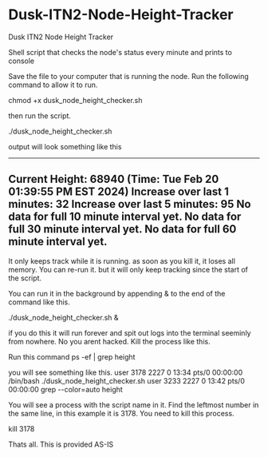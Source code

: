 # Dusk-ITN2-Node-Height-Tracker
Dusk ITN2 Node Height Tracker

Shell script that checks the node's status every minute and prints to console

Save the file to your computer that is running the node. Run the following command to allow it to run. 

chmod +x dusk_node_height_checker.sh

then run the script. 

./dusk_node_height_checker.sh

output will look something like this

-------------------------------------
Current Height: 68940 (Time: Tue Feb 20 01:39:55 PM EST 2024)
Increase over last 1 minutes: 32
Increase over last 5 minutes: 95
No data for full 10 minute interval yet.
No data for full 30 minute interval yet.
No data for full 60 minute interval yet.
-------------------------------------

It only keeps track while it is running. as soon as you kill it, it loses all memory. You can re-run it. but it will only keep tracking since the start of the script.

You can run it in the background by appending & to the end of the command like this. 

./dusk_node_height_checker.sh & 

if you do this it will run forever and spit out logs into the terminal seeminly from nowhere. No you arent hacked. Kill the process like this.

Run this command
ps -ef | grep height

you will see something like this.
user       3178    2227  0 13:34 pts/0    00:00:00 /bin/bash ./dusk_node_height_checker.sh
user       3233    2227  0 13:42 pts/0    00:00:00 grep --color=auto height


You will see a process with the script name in it. Find the leftmost number in the same line, in this example it is 3178. You need to kill this process.

kill 3178

Thats all. This is provided AS-IS

